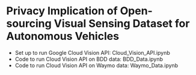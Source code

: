 # Privacy Implication of Open-sourcing Visual Sensing Dataset for Autonomous Vehicles

- Set up to run Google Cloud Vision API: Cloud_Vision_API.ipynb
- Code to run Cloud Vision API on BDD data: BDD_Data.ipynb
- Code to run Cloud Vision API on Waymo data: Waymo_Data.ipynb
